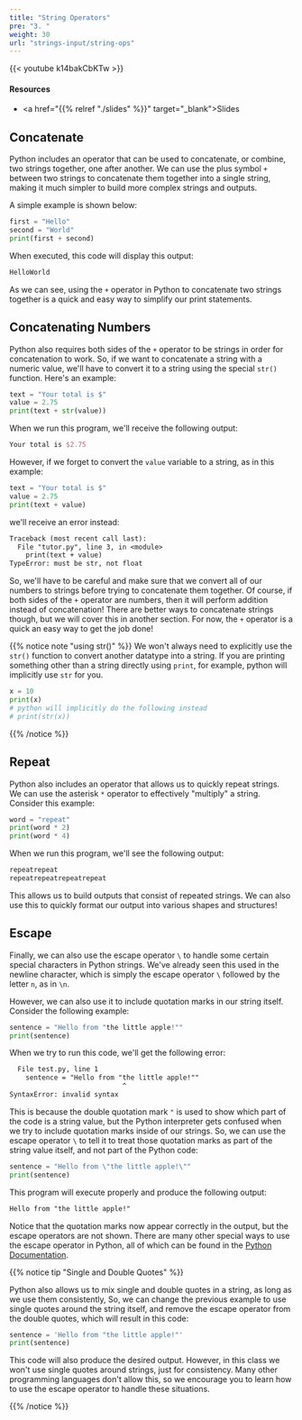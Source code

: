 ```yaml
---
title: "String Operators"
pre: "3. "
weight: 30
url: "strings-input/string-ops"
---
```


{{< youtube k14bakCbKTw  >}}

#### Resources

* <a href="{{% relref "./slides" %}}" target="_blank">Slides</a>

## Concatenate

Python includes an operator that can be used to concatenate, or combine, two strings together, one after another. We can use the plus symbol `+` between two strings to concatenate them together into a single string, making it much simpler to build more complex strings and outputs. 

A simple example is shown below:

```python
first = "Hello"
second = "World"
print(first + second)
```

When executed, this code will display this output:

```tex
HelloWorld
```

As we can see, using the `+` operator in Python to concatenate two strings together is a quick and easy way to simplify our print statements.

## Concatenating Numbers

Python also requires both sides of the `+` operator to be strings in order for concatenation to work. So, if we want to concatenate a string with a numeric value, we'll have to convert it to a string using the special `str()` function. Here's an example:

```python
text = "Your total is $"
value = 2.75
print(text + str(value))
```

When we run this program, we'll receive the following output:

```tex
Your total is $2.75
```

However, if we forget to convert the `value` variable to a string, as in this example:

```python
text = "Your total is $"
value = 2.75
print(text + value)
```

we'll receive an error instead:

```tex
Traceback (most recent call last):
  File "tutor.py", line 3, in <module>
    print(text + value)
TypeError: must be str, not float
```

So, we'll have to be careful and make sure that we convert all of our numbers to strings before trying to concatenate them together. Of course, if both sides of the `+` operator are numbers, then it will perform addition instead of concatenation! There are better ways to concatenate strings though, but we will cover this in another section. For now, the `+` operator is a quick an easy way to get the job done!

{{% notice note "using str()" %}}
  We won't always need to explicitly use the `str()` function to convert another datatype into a string. If you are printing something other than a string directly using `print`, for example, python will implicitly use `str` for you.
  ```python
  x = 10
  print(x)
  # python will implicitly do the following instead
  # print(str(x))
  ```
{{% /notice %}}

## Repeat

Python also includes an operator that allows us to quickly repeat strings. We can use the asterisk `*` operator to effectively "multiply" a string. Consider this example:

```python
word = "repeat"
print(word * 2)
print(word * 4)
```

When we run this program, we'll see the following output:

```tex
repeatrepeat
repeatrepeatrepeatrepeat
```

This allows us to build outputs that consist of repeated strings. We can also use this to quickly format our output into various shapes and structures!

## Escape

Finally, we can also use the escape operator `\` to handle some certain special characters in Python strings. We've already seen this used in the newline character, which is simply the escape operator `\` followed by the letter `n`, as in `\n`.

However, we can also use it to include quotation marks in our string itself. Consider the following example:

```python
sentence = "Hello from "the little apple!""
print(sentence)
```

When we try to run this code, we'll get the following error:

```tex
  File test.py, line 1
    sentence = "Hello from "the little apple!""
                            ^
SyntaxError: invalid syntax
```

This is because the double quotation mark `"` is used to show which part of the code is a string value, but the Python interpreter gets confused when we try to include quotation marks inside of our strings. So, we can use the escape operator `\` to tell it to treat those quotation marks as part of the string value itself, and not part of the Python code:

```python
sentence = "Hello from \"the little apple!\""
print(sentence)
```

This program will execute properly and produce the following output:

```tex
Hello from "the little apple!"
```

Notice that the quotation marks now appear correctly in the output, but the escape operators are not shown. There are many other special ways to use the escape operator in Python, all of which can be found in the [Python Documentation](https://docs.python.org/3/reference/lexical_analysis.html#string-and-bytes-literals).

{{% notice tip "Single and Double Quotes" %}}

Python also allows us to mix single and double quotes in a string, as long as we use them consistently, So, we can change the previous example to use single quotes around the string itself, and remove the escape operator from the double quotes, which will result in this code:

```python
sentence = 'Hello from "the little apple!"'
print(sentence)
```

This code will also produce the desired output. However, in this class we won't use single quotes around strings, just for consistency. Many other programming languages don't allow this, so we encourage you to learn how to use the escape operator to handle these situations.

{{% /notice %}}